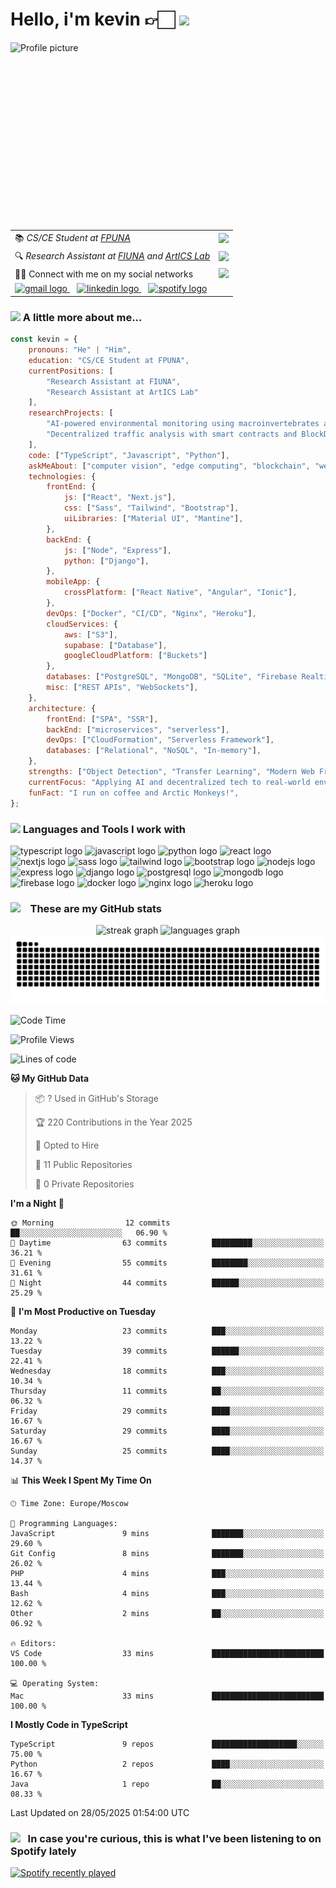 <h1>Hello, i'm kevin 👉🏻 <img src="https://i.imgur.com/8FPFLWB.gif" height="100"></h1>
<div>
    <img height="300" src="https://i.imgur.com/vIHPlnH.jpeg" alt="Profile picture" align="left" />
    <table>
      <tr>
        <td>📚 <em>CS/CE Student at <a href="https://www.pol.una.py/">FPUNA</a></em></td>
        <td><img src="https://i.imgur.com/Q6VLyDp.gif" width="65"></td>
      </tr>
      <tr>
        <td>🔍 <em>Research Assistant at <a href="https://www.ing.una.py/">FIUNA</a> and <a href="http://artics.com.py/">ArtICS Lab</a></em></td>
        <td><img src="https://i.imgur.com/Un3pllA.png" width="65"></td>
      </tr>
      <tr>
        <td>👋🏻 Connect with me on my social networks</td>
        <td><img src="https://i.imgur.com/CkTxoTX.gif" width="65"></td>
      </tr>
      <tr>
        <td colspan="2">
          <a href="mailto:gsmkev@gmail.com">
            <img src="https://img.shields.io/static/v1?message=Gmail&logo=gmail&label=&color=D14836&logoColor=white&labelColor=&style=for-the-badge" height="35" alt="gmail logo" />
          </a>
          &nbsp;&nbsp;
          <a href="https://www.linkedin.com/in/gsmkev">
            <img src="https://img.shields.io/static/v1?message=LinkedIn&logo=linkedin&label=&color=0077B5&logoColor=white&labelColor=&style=for-the-badge" height="35" alt="linkedin logo" />
          </a>
          &nbsp;&nbsp;
          <a href="https://open.spotify.com/user/rlostnjw38yzkrvwq8t3qchym?si=d1673a41fe454606">
            <img src="https://img.shields.io/static/v1?message=Spotify&logo=spotify&label=&color=1DB954&logoColor=white&labelColor=&style=for-the-badge" height="35" alt="spotify logo" />
          </a>
        </td>
      </tr>
    </table>
</div>


### <img src="https://media.giphy.com/media/VgCDAzcKvsR6OM0uWg/giphy.gif" width="50"> A little more about me...  



```javascript
const kevin = {
    pronouns: "He" | "Him",
    education: "CS/CE Student at FPUNA",
    currentPositions: [
        "Research Assistant at FIUNA",
        "Research Assistant at ArtICS Lab"
    ],
    researchProjects: [
        "AI-powered environmental monitoring using macroinvertebrates as bioindicators",
        "Decentralized traffic analysis with smart contracts and BlockDAG"
    ],
    code: ["TypeScript", "Javascript", "Python"],
    askMeAbout: ["computer vision", "edge computing", "blockchain", "web dev", "tech research"],
    technologies: {
        frontEnd: {
            js: ["React", "Next.js"],
            css: ["Sass", "Tailwind", "Bootstrap"],
            uiLibraries: ["Material UI", "Mantine"],
        },
        backEnd: {
            js: ["Node", "Express"],
            python: ["Django"],
        },
        mobileApp: {
            crossPlatform: ["React Native", "Angular", "Ionic"],
        },
        devOps: ["Docker", "CI/CD", "Nginx", "Heroku"],
        cloudServices: {
            aws: ["S3"],
            supabase: ["Database"],
            googleCloudPlatform: ["Buckets"]
        },
        databases: ["PostgreSQL", "MongoDB", "SQLite", "Firebase Realtime DB"],
        misc: ["REST APIs", "WebSockets"],
    },
    architecture: {
        frontEnd: ["SPA", "SSR"],
        backEnd: ["microservices", "serverless"],
        devOps: ["CloudFormation", "Serverless Framework"],
        databases: ["Relational", "NoSQL", "In-memory"],
    },
    strengths: ["Object Detection", "Transfer Learning", "Modern Web Frameworks"],
    currentFocus: "Applying AI and decentralized tech to real-world environmental and mobility challenges",
    funFact: "I run on coffee and Arctic Monkeys!",
};
```

### <img src="https://i.imgur.com/BX84e1Z.gif" width="40">  Languages and Tools I work with 

<div>
    <!-- Programming Languages -->
    <img src="https://cdn.jsdelivr.net/gh/devicons/devicon/icons/typescript/typescript-original.svg" height="30" alt="typescript logo"  />
    <img src="https://cdn.jsdelivr.net/gh/devicons/devicon/icons/javascript/javascript-original.svg" height="30" alt="javascript logo"  />
    <img src="https://cdn.jsdelivr.net/gh/devicons/devicon/icons/python/python-original.svg" height="30" alt="python logo"  />
    <!-- Frontend -->
    <img src="https://cdn.jsdelivr.net/gh/devicons/devicon/icons/react/react-original.svg" height="30" alt="react logo"  />
    <img src="https://cdn.jsdelivr.net/gh/devicons/devicon/icons/nextjs/nextjs-original.svg" height="30" alt="nextjs logo"  />
    <img src="https://cdn.jsdelivr.net/gh/devicons/devicon/icons/sass/sass-original.svg" height="30" alt="sass logo"  />
    <img src="https://cdn.jsdelivr.net/gh/devicons/devicon/icons/tailwindcss/tailwindcss-original.svg" height="30" alt="tailwind logo"  />
    <img src="https://cdn.jsdelivr.net/gh/devicons/devicon/icons/bootstrap/bootstrap-original.svg" height="30" alt="bootstrap logo"  />
    <!-- Backend -->
    <img src="https://cdn.jsdelivr.net/gh/devicons/devicon/icons/nodejs/nodejs-original.svg" height="30" alt="nodejs logo"  />
    <img src="https://cdn.jsdelivr.net/gh/devicons/devicon/icons/express/express-original.svg" height="30" alt="express logo"  />
    <img src="https://cdn.jsdelivr.net/gh/devicons/devicon/icons/django/django-plain.svg" height="30" alt="django logo"  />
    <!-- Databases -->
    <img src="https://cdn.jsdelivr.net/gh/devicons/devicon/icons/postgresql/postgresql-original.svg" height="30" alt="postgresql logo"  />
    <img src="https://cdn.jsdelivr.net/gh/devicons/devicon/icons/mongodb/mongodb-original.svg" height="30" alt="mongodb logo"  />
    <img src="https://cdn.jsdelivr.net/gh/devicons/devicon/icons/firebase/firebase-plain.svg" height="30" alt="firebase logo"  />
    <!-- DevOps -->
    <img src="https://cdn.jsdelivr.net/gh/devicons/devicon/icons/docker/docker-original.svg" height="30" alt="docker logo"  />
    <img src="https://cdn.jsdelivr.net/gh/devicons/devicon/icons/nginx/nginx-original.svg" height="30" alt="nginx logo"  />
    <img src="https://cdn.jsdelivr.net/gh/devicons/devicon/icons/heroku/heroku-original.svg" height="30" alt="heroku logo"  />
</div>


### <img src="https://i.imgur.com/0VNhedE.gif" width="50"> &nbsp;&nbsp; These are my GitHub stats 

<p align="center">
    <img src="https://streak-stats.demolab.com?user=gsmkev&locale=en&mode=daily&theme=rose_pine&hide_border=true&border_radius=5" height="150" alt="streak graph" />
    <img src="https://github-readme-stats.vercel.app/api/top-langs?username=gsmkev&locale=en&hide_title=false&layout=compact&card_width=320&langs_count=5&theme=rose_pine&hide_border=true" height="150" alt="languages graph" />
    <img src="https://raw.githubusercontent.com/gsmkev/gsmkev/output/snake.svg" alt="Snake animation" />
</p>

<!--START_SECTION:waka-->
![Code Time](http://img.shields.io/badge/Code%20Time-190%20hrs%204%20mins-blue)

![Profile Views](http://img.shields.io/badge/Profile%20Views-0-blue)

![Lines of code](https://img.shields.io/badge/From%20Hello%20World%20I%27ve%20Written-167.0%20thousand%20lines%20of%20code-blue)

**🐱 My GitHub Data** 

> 📦 ? Used in GitHub's Storage 
 > 
> 🏆 220 Contributions in the Year 2025
 > 
> 💼 Opted to Hire
 > 
> 📜 11 Public Repositories 
 > 
> 🔑 0 Private Repositories 
 > 
**I'm a Night 🦉** 

```text
🌞 Morning                12 commits          ██░░░░░░░░░░░░░░░░░░░░░░░   06.90 % 
🌆 Daytime                63 commits          █████████░░░░░░░░░░░░░░░░   36.21 % 
🌃 Evening                55 commits          ████████░░░░░░░░░░░░░░░░░   31.61 % 
🌙 Night                  44 commits          ██████░░░░░░░░░░░░░░░░░░░   25.29 % 
```
📅 **I'm Most Productive on Tuesday** 

```text
Monday                   23 commits          ███░░░░░░░░░░░░░░░░░░░░░░   13.22 % 
Tuesday                  39 commits          ██████░░░░░░░░░░░░░░░░░░░   22.41 % 
Wednesday                18 commits          ███░░░░░░░░░░░░░░░░░░░░░░   10.34 % 
Thursday                 11 commits          ██░░░░░░░░░░░░░░░░░░░░░░░   06.32 % 
Friday                   29 commits          ████░░░░░░░░░░░░░░░░░░░░░   16.67 % 
Saturday                 29 commits          ████░░░░░░░░░░░░░░░░░░░░░   16.67 % 
Sunday                   25 commits          ████░░░░░░░░░░░░░░░░░░░░░   14.37 % 
```


📊 **This Week I Spent My Time On** 

```text
🕑︎ Time Zone: Europe/Moscow

💬 Programming Languages: 
JavaScript               9 mins              ███████░░░░░░░░░░░░░░░░░░   29.60 % 
Git Config               8 mins              ███████░░░░░░░░░░░░░░░░░░   26.02 % 
PHP                      4 mins              ███░░░░░░░░░░░░░░░░░░░░░░   13.44 % 
Bash                     4 mins              ███░░░░░░░░░░░░░░░░░░░░░░   12.62 % 
Other                    2 mins              ██░░░░░░░░░░░░░░░░░░░░░░░   06.92 % 

🔥 Editors: 
VS Code                  33 mins             █████████████████████████   100.00 % 

💻 Operating System: 
Mac                      33 mins             █████████████████████████   100.00 % 
```

**I Mostly Code in TypeScript** 

```text
TypeScript               9 repos             ███████████████████░░░░░░   75.00 % 
Python                   2 repos             ████░░░░░░░░░░░░░░░░░░░░░   16.67 % 
Java                     1 repo              ██░░░░░░░░░░░░░░░░░░░░░░░   08.33 % 
```




 Last Updated on 28/05/2025 01:54:00 UTC
<!--END_SECTION:waka-->

### <img src="https://i.imgur.com/VthIaPB.gif" width="50"> &nbsp;&nbsp;In case you're curious, this is what I've been listening to on Spotify lately 

<a href="https://open.spotify.com/user/rlostnjw38yzkrvwq8t3qchym">
    <img src="https://spotify-recently-played-readme.vercel.app/api?user=rlostnjw38yzkrvwq8t3qchym&count=5&unique=true" alt="Spotify recently played"  />
</a>
